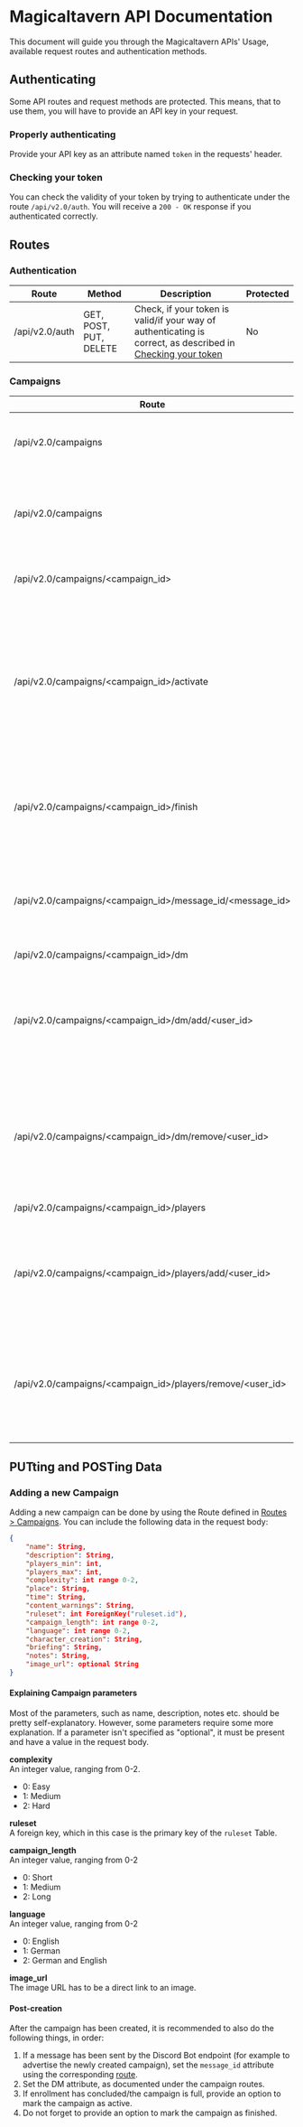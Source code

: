 # Magicaltavern API Documentation

This document will guide you through the Magicaltavern APIs' Usage, available request routes and
authentication methods.

## Authenticating

Some API routes and request methods are protected. This means, that to use them, you will
have to provide an API key in your request.

### Properly authenticating

Provide your API key as an attribute named `token` in the requests' header.

### Checking your token

You can check the validity of your token by trying to authenticate under the route `/api/v2.0/auth`.
You will receive a `200 - OK` response if you authenticated correctly.

## Routes

### Authentication

| Route                     | Method | Description                                                                                                                                                                                        | Protected |
|---------------------------|--------|----------------------------------------------------------------------------------------------------------------------------------------------------------------------------------------------------|-----------|
| /api/v2.0/auth | GET, POST, PUT, DELETE | Check, if your token is valid/if your way of authenticating is correct, as described in [Checking your token](#checking-your-token) | No

### Campaigns

| Route                     | Method | Description                                                                                                                                                                                        | Protected |
|---------------------------|--------|----------------------------------------------------------------------------------------------------------------------------------------------------------------------------------------------------|-----------|
| /api/v2.0/campaigns       | GET    | Returns all stored campaigns, formatted as .json. The `key` in the `key`-`value`-pair is the campaigns' unique ID.                                                                                 | Yes       |
| /api/v2.0/campaigns       | POST   | Adds a new campaign entry to the database. Data has to be in json-format and located in the request body. The following data needs to be supplied: [Adding a new Campaign](#adding-a-new-campaign) |Yes        |
| /api/v2.0/campaigns/\<campaign_id> | GET    | Returns the campaign which's `key` matches the supplied `id`, formatted as .json.                                                                                                                  | Yes       |
| /api/v2.0/campaigns/\<campaign_id>/activate | PUT | Marks the campaign as active. This means, that player enrollments via the `/api/v2.0/campaigns/\<campaign_id>/players/add/\<user_id>` route will no longer be accepted. An 'active' campaign means, that the campaign has been created, that player enrollment has concluded, and that the campaign is not yet finished (=last session has not concluded).                                                                                                               | Yes       |
| /api/v2.0/campaigns/\<campaign_id>/finish | PUT | Marks the campaign as finished. A finished campaign can no longer be modified (read-only). A campaign is intended to be marked as finished, once the last session of the campaign has concluded.                                                                                                              | Yes       |
| /api/v2.0/campaigns/\<campaign_id>/message_id/\<message_id> | PUT | Sets the message_id attribute of a campaign. Using this attribute, one can keep track of messages sent by the Discord Bot API Endpoint. This is useful for later editing or deletion of a message.                                                                                                               | Yes       |
| /api/v2.0/campaigns/\<campaign_id>/dm | GET | Get the DM of a campaign. | Yes |
| /api/v2.0/campaigns/\<campaign_id>/dm/add/\<user_id> | PUT | Adds a dm to a campaign. If the User associated with the user_id does not exist, a new user with that ID will be created. Returns HTTP Status Code 201 on success and Status Code 409 if the player already dms this campaign or if the campaign already has a dm.  | Yes |
| /api/v2.0/campaigns/\<campaign_id>/dm/remove/\<user_id> | PUT | Removes a dm from a campaign. If the User associated with the user_id does not exist, a new user with that ID will be created. Returns HTTP Status Code 201 on success and Status Code 409 if the player already doesn't exist in this campaign.  | Yes |
| /api/v2.0/campaigns/\<campaign_id>/players | GET | Get the players of a campaign. | Yes |
| /api/v2.0/campaigns/\<campaign_id>/players/add/\<user_id> | PUT | Adds a player to a campaign. If the User associated with the user_id does not exist, a new user with that ID will be created. Returns HTTP Status Code 201 on success and Status Code 409 if the player already exists in this campaign.  | Yes |
| /api/v2.0/campaigns/\<campaign_id>/players/remove/\<user_id> | PUT | Removes a player from a campaign. If the User associated with the user_id does not exist, a new user with that ID will be created. Returns HTTP Status Code 201 on success and Status Code 409 if the player already doesn't exist in this campaign.  | Yes |

## PUTting and POSTing Data

### Adding a new Campaign

Adding a new campaign can be done by using the Route defined in [Routes > Campaigns](#campaigns). You can include the following data in the request body:

```json
{
    "name": String,
    "description": String,
    "players_min": int,
    "players_max": int,
    "complexity": int range 0-2,
    "place": String,
    "time": String,
    "content_warnings": String,
    "ruleset": int ForeignKey("ruleset.id"),
    "campaign_length": int range 0-2,
    "language": int range 0-2,
    "character_creation": String,
    "briefing": String,
    "notes": String,
    "image_url": optional String
}
```

#### Explaining Campaign parameters

Most of the parameters, such as name, description, notes etc. should be pretty self-explanatory. However, some parameters require some more explanation. If a parameter isn't specified as "optional", it must be present and have a value in the request body.

**complexity**  
An integer value, ranging from 0-2.

- 0: Easy
- 1: Medium
- 2: Hard

**ruleset**  
A foreign key, which in this case is the primary key of the `ruleset` Table.

**campaign_length**  
An integer value, ranging from 0-2

- 0: Short
- 1: Medium
- 2: Long

**language**  
An integer value, ranging from 0-2

- 0: English
- 1: German
- 2: German and English

**image_url**  
The image URL has to be a direct link to an image.

#### Post-creation

After the campaign has been created, it is recommended to also do the following things, in order:  

1. If a message has been sent by the Discord Bot endpoint (for example to advertise the newly created campaign), set the `message_id` attribute using the corresponding [route](#campaigns).
2. Set the DM attribute, as documented under the campaign routes.
3. If enrollment has concluded/the campaign is full, provide an option to mark the campaign as active.
4. Do not forget to provide an option to mark the campaign as finished.
